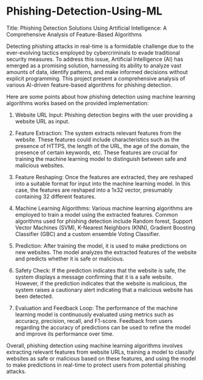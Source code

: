 # Phishing-Detection-Using-ML

Title: Phishing Detection Solutions Using Artificial Intelligence: A Comprehensive Analysis of Feature-Based Algorithms

Detecting phishing attacks in real-time is a formidable challenge due to the ever-evolving tactics employed by cybercriminals to evade traditional security measures. To address this issue, Artificial Intelligence (AI) has emerged as a promising solution, harnessing its ability to analyze vast amounts of data, identify patterns, and make informed decisions without explicit programming. This project present a comprehensive analysis of various AI-driven feature-based algorithms for phishing detection.

Here are some points about how phishing detection using machine learning algorithms works based on the provided implementation:

1. Website URL Input: Phishing detection begins with the user providing a website URL as input.

2. Feature Extraction: The system extracts relevant features from the website. These features could include characteristics such as the presence of HTTPS, the length of the URL, the age of the domain, the presence of certain keywords, etc. These features are crucial for training the machine learning model to distinguish between safe and malicious websites.

3. Feature Reshaping: Once the features are extracted, they are reshaped into a suitable format for input into the machine learning model. In this case, the features are reshaped into a 1x32 vector, presumably containing 32 different features.

4. Machine Learning Algorithms: Various machine learning algorithms are employed to train a model using the extracted features. Common algorithms used for phishing detection include Random forest, Support Vector Machines (SVM), K-Nearest Neighbors (KNN), Gradient Boosting Classifier (GBC) and a custom ensemble Voting Classifier.

5. Prediction: After training the model, it is used to make predictions on new websites. The model analyzes the extracted features of the website and predicts whether it is safe or malicious.

6. Safety Check: If the prediction indicates that the website is safe, the system displays a message confirming that it is a safe website. However, if the prediction indicates that the website is malicious, the system raises a cautionary alert indicating that a malicious website has been detected.

7. Evaluation and Feedback Loop: The performance of the machine learning model is continuously evaluated using metrics such as accuracy, precision, recall, and F1-score. Feedback from users regarding the accuracy of predictions can be used to refine the model and improve its performance over time.


Overall, phishing detection using machine learning algorithms involves extracting relevant features from website URLs, training a model to classify websites as safe or malicious based on these features, and using the model to make predictions in real-time to protect users from potential phishing attacks.
